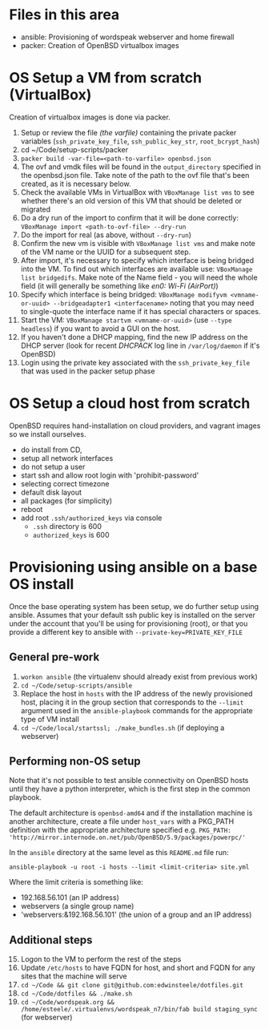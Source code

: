 # Files in this area

* ansible: Provisioning of wordspeak webserver and home firewall
* packer: Creation of OpenBSD virtualbox images

# OS Setup a VM from scratch (VirtualBox)

Creation of virtualbox images is done via packer.

1. Setup or review the file *(the varfile)* containing the private packer variables (`ssh_private_key_file`, `ssh_public_key_str`, `root_bcrypt_hash`)
2. cd ~/Code/setup-scripts/packer
3. `packer build -var-file=<path-to-varfile> openbsd.json`
4. The ovf and vmdk files will be found in the `output_directory` specified in the openbsd.json file. Take note of the path to the ovf file that's been created, as it is necessary below.
5. Check the available VMs in VirtualBox with `VBoxManage list vms` to see whether there's an old version of this VM that should be deleted or migrated
6. Do a dry run of the import to confirm that it will be done correctly: `VBoxManage import <path-to-ovf-file> --dry-run`
7. Do the import for real (as above, without `--dry-run`)
8. Confirm the new vm is visible with `VBoxManage list vms` and make note of the VM name or the UUID for a subsequent step.
9. After import, it's necessary to specify which interface is being bridged into the VM. To find out which interfaces are available use: `VBoxManage list bridgedifs`. Make note of the Name field - you will need the whole field (it will generally be something like *en0: Wi-Fi (AirPort)*)
10. Specify which interface is being bridged: `VBoxManage modifyvm <vmname-or-uuid> --bridgeadapter1 <interfacename>` noting that you may need to single-quote the interface name if it has special characters or spaces.
11. Start the VM: `VBoxManage startvm <vmname-or-uuid>` (use `--type headless`) if you want to avoid a GUI on the host.
12. If you haven't done a DHCP mapping, find the new IP address on the DHCP server (look for recent *DHCPACK* log line in `/var/log/daemon` if it's OpenBSD)
13. Login using the private key associated with the `ssh_private_key_file` that was used in the packer setup phase

# OS Setup a cloud host from scratch

OpenBSD requires hand-installation on cloud providers, and vagrant images
so we install ourselves.

* do install from CD,
* setup all network interfaces
* do not setup a user
* start ssh and allow root login with 'prohibit-password'
* selecting correct timezone
* default disk layout
* all packages (for simplicity)
* reboot
* add root `.ssh/authorized_keys` via console
  * `.ssh` directory is 600
  * `authorized_keys` is 600

# Provisioning using ansible on a base OS install

Once the base operating system has been setup, we do further setup using ansible.
Assumes that your default ssh public key is installed on the server under
the account that you'll be using for provisioning (root), or that you provide
a different key to ansible with `--private-key=PRIVATE_KEY_FILE`

## General pre-work
1. `workon ansible`  (the virtualenv should already exist from previous work)
2. `cd ~/Code/setup-scripts/ansible`
2. Replace the host in `hosts` with the IP address of the newly provisioned
   host, placing it in the group section that corresponds to the `--limit`
   argument used in the `ansible-playbook` commands for the appropriate type of VM install
3. `cd ~/Code/local/startssl; ./make_bundles.sh` (if deploying a webserver)

## Performing non-OS setup

Note that it's not possible to test ansible connectivity on OpenBSD hosts
until they have a python interpreter, which is the first step in the common
playbook.

The default architecture is `openbsd-amd64` and if the installation machine is
another architecture, create a file under `host_vars` with a PKG_PATH
definition with the appropriate architecture specified e.g.
`PKG_PATH: 'http://mirror.internode.on.net/pub/OpenBSD/5.9/packages/powerpc/'`

In the `ansible` directory at the same level as this `README.md` file run:

`ansible-playbook -u root -i hosts --limit <limit-criteria> site.yml`

Where the limit criteria is something like:

* 192.168.56.101  (an IP address)
* webservers (a single group name)
* 'webservers:&192.168.56.101' (the union of a group and an IP address)

## Additional steps

15. Logon to the VM to perform the rest of the steps
16. Update `/etc/hosts` to have FQDN for host, and short and FQDN for any sites that the machine will serve
20. `cd ~/Code && git clone git@github.com:edwinsteele/dotfiles.git`
21. `cd ~/Code/dotfiles && ./make.sh`
25. `cd ~/Code/wordspeak.org && /home/esteele/.virtualenvs/wordspeak_n7/bin/fab build staging_sync` (for webserver)
